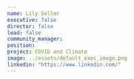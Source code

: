 ```yaml
---
name: Lily Geller
executive: false
director: false
lead: false
community_manager:   
position:  
project: COVID and Climate
image: ../assets/default_exec_image.png
linkedin: "https://www.linkedin.com/"
---
```

